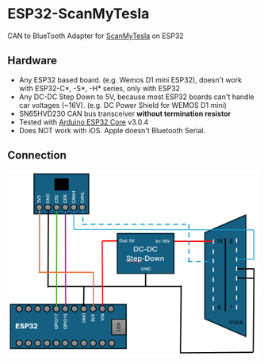 # ESP32-ScanMyTesla
CAN to BlueTooth Adapter for [ScanMyTesla](https://sites.google.com/view/scanmytesla/home) on ESP32


## Hardware
- Any ESP32 based board. (e.g. Wemos D1 mini ESP32), doesn't work with ESP32-C*, -S*, -H* series, only with ESP32
- Any DC-DC Step Down to 5V, because most ESP32 boards can't handle car voltages (~16V). (e.g. DC Power Shield for WEMOS D1 mini)
- SN65HVD230 CAN bus transceiver **without termination resistor**
- Tested with [Arduino ESP32 Core](https://github.com/espressif/arduino-esp32) v3.0.4
- Does NOT work with iOS. Apple doesn't Bluetooth Serial.

## Connection

![Connection diagram](ESP32_can_connection.png "Connection diagram")
